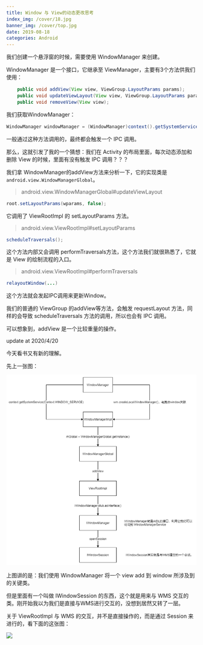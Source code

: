```yaml
---
title: Window 与 View的动态更改思考
index_img: /cover/18.jpg
banner_img: /cover/top.jpg
date: 2019-08-18
categories: Android
---
```




我们创建一个悬浮窗的时候，需要使用 WindowManager 来创建。

WindowManager 是一个接口，它继承至 ViewManager，主要有3个方法供我们使用：

```java
    public void addView(View view, ViewGroup.LayoutParams params);
    public void updateViewLayout(View view, ViewGroup.LayoutParams params);
    public void removeView(View view);
```

我们获取WindowManager：

```java
WindowManager windowManager = (WindowManager)context().getSystemService(Context.WINDOW_SERVICE);
```

一般通过这种方法调用的，最终都会触发一个 IPC 调用。

那么，这就引发了我的一个猜想：我们在 Activity 的布局里面，每次动态添加和删除 View 的时候，里面有没有触发 IPC 调用？？？



我们拿 WindowManager的addView方法来分析一下，它的实现类是 `android.view.WindowManagerGlobal`。

> android.view.WindowManagerGlobal#updateViewLayout

```java
root.setLayoutParams(wparams, false);
```

它调用了 ViewRootImpl 的 setLayoutParams 方法。



> android.view.ViewRootImpl#setLayoutParams

```java
scheduleTraversals();
```

这个方法内部又会调用 performTraversals方法，这个方法我们就很熟悉了，它就是 View 的绘制流程的入口。



> android.view.ViewRootImpl#performTraversals

```java
relayoutWindow(...)
```

这个方法就会发起IPC调用来更新Window。



我们的普通的 ViewGroup 的addView等方法，会触发 requestLayout 方法，同样的会导致 scheduleTraversals 方法的调用，所以也会有 IPC 调用。

可以想象到，addView 是一个比较重量的操作。



update at 2020/4/20

今天看书又有新的理解。

先上一张图：

![](https://github.com/aprz512/pic4aprz512/blob/master/Blog/Android-%E6%80%9D%E8%80%83/wms.png?raw=true)

上图讲的是：我们使用 WindowManager 将一个 view add 到 window 所涉及到的关键类。

但是里面有一个叫做 IWindowSession 的东西，这个就是用来与 WMS 交互的类。刚开始我以为我们是直接与WMS进行交互的，没想到居然又转了一层。

关于 ViewRootImpl 与 WMS 的交互，并不是直接操作的，而是通过 Session 来进行的，看下面的这张图：

![](https://wiki.jikexueyuan.com/project/deep-android-v1/images/chapter8/image006.png)

